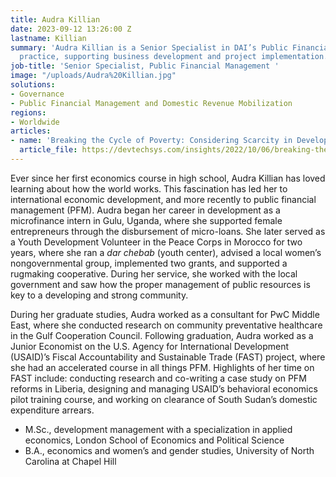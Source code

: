 ```yaml
---
title: Audra Killian
date: 2023-09-12 13:26:00 Z
lastname: Killian
summary: 'Audra Killian is a Senior Specialist in DAI’s Public Financial Management
  practice, supporting business development and project implementation. '
job-title: 'Senior Specialist, Public Financial Management '
image: "/uploads/Audra%20Killian.jpg"
solutions:
- Governance
- Public Financial Management and Domestic Revenue Mobilization
regions:
- Worldwide
articles:
- name: 'Breaking the Cycle of Poverty: Considering Scarcity in Development Programming'
  article_file: https://devtechsys.com/insights/2022/10/06/breaking-the-cycle-of-poverty-considering-scarcity-in-development-programming/
---
```


Ever since her first economics course in high school, Audra Killian has loved learning about how the world works. This fascination has led her to international economic development, and more recently to public financial management (PFM). Audra began her career in development as a microfinance intern in Gulu, Uganda, where she supported female entrepreneurs through the disbursement of micro-loans. She later served as a Youth Development Volunteer in the Peace Corps in Morocco for two years, where she ran a *dar chebab* (youth center), advised a local women’s nongovernmental group, implemented two grants, and supported a rugmaking cooperative. During her service, she worked with the local government and saw how the proper management of public resources is key to a developing and strong community. 

During her graduate studies, Audra worked as a consultant for PwC Middle East, where she conducted research on community preventative healthcare in the Gulf Cooperation Council. Following graduation, Audra worked as a Junior Economist on the U.S. Agency for International Development (USAID)’s Fiscal Accountability and Sustainable Trade (FAST) project, where she had an accelerated course in all things PFM. Highlights of her time on FAST include: conducting research and co-writing a case study on PFM reforms in Liberia, designing and managing USAID’s behavioral economics pilot training course, and working on clearance of South Sudan’s domestic expenditure arrears. 

* M.Sc., development management with a specialization in applied economics, London School of Economics and Political Science
* B.A., economics and women’s and gender studies, University of North Carolina at Chapel Hill